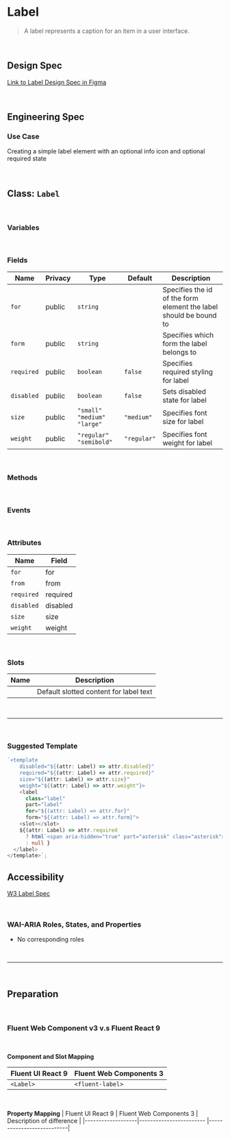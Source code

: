 # Label

> A label represents a caption for an item in a user interface.

<br />

## **Design Spec**

[Link to Label Design Spec in Figma](https://www.figma.com/file/aFHbqxQlX8fetFhyYl6STb/TF---Trident-control-specs?node-id=339%3A52012)

<br />

## **Engineering Spec**

### Use Case

Creating a simple label element with an optional info icon and optional required state

<br />

## Class: `Label`

<br />

### **Variables**

<br />

### **Fields**

| Name       | Privacy | Type                           | Default     | Description                                                       |
| ---------- | ------- | ------------------------------ | ----------- | ----------------------------------------------------------------- |
| `for`      | public  | `string`                       |             | Specifies the id of the form element the label should be bound to |
| `form`     | public  | `string`                       |             | Specifies which form the label belongs to                         |
| `required` | public  | `boolean`                      | `false`     | Specifies required styling for label                              |
| `disabled` | public  | `boolean`                      | `false`     | Sets disabled state for label                                     |
| `size`     | public  | `"small"` `"medium"` `"large"` | `"medium"`  | Specifies font size for label                                     |
| `weight`   | public  | `"regular"` `"semibold"`       | `"regular"` | Specifies font weight for label                                   |

<br />

### **Methods**

<br />

### **Events**

<br />

### **Attributes**

| Name       | Field    |
| ---------- | -------- |
| `for`      | for      |
| `from`     | from     |
| `required` | required |
| `disabled` | disabled |
| `size`     | size     |
| `weight `  | weight   |

<br />

### **Slots**

| Name | Description                            |
| ---- | -------------------------------------- |
|      | Default slotted content for label text |

<br />
<hr />
<br />

### **Suggested Template**

```ts
`<template
    disabled="${(attr: Label) => attr.disabled}"
    required="${(attr: Label) => attr.required}"
    size="${(attr: Label) => attr.size}"
    weight="${(attr: Label) => attr.weight"}>
    <label
      class="label"
      part="label"
      for="${(attr: Label) => attr.for}"
      form="${(attr: Label) => attr.form}">
    <slot></slot>
    ${(attr: Label) => attr.required
      ? html`<span aria-hidden="true" part="asterisk" class="asterisk">*</span>`
      : null }
  </label>
</template>`;
```

## **Accessibility**

[W3 Label Spec](https://www.w3.org/WAI/tutorials/forms/labels/)

<br />

### **WAI-ARIA Roles, States, and Properties**

- No corresponding roles

<br />
<hr />
<br />

## **Preparation**

<br />

### **Fluent Web Component v3 v.s Fluent React 9**

<br />

**Component and Slot Mapping**

| Fluent UI React 9 | Fluent Web Components 3 |
| ----------------- | ----------------------- |
| `<Label>`         | `<fluent-label>`        |

<br />

**Property Mapping**
| Fluent UI React 9 | Fluent Web Components 3 | Description of difference |
|-------------------|------------------------ |---------------------------|

